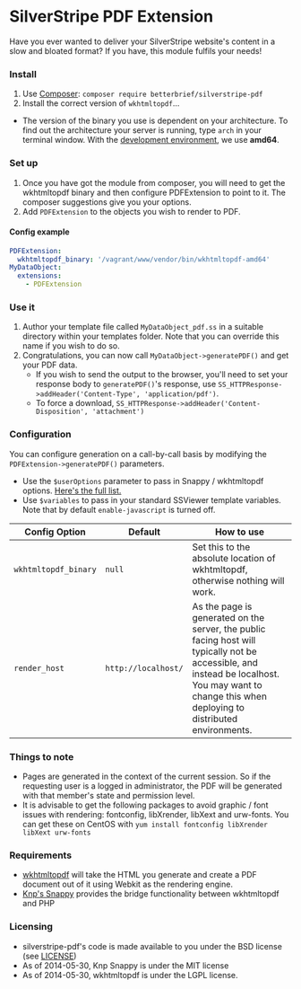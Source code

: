 SilverStripe PDF Extension
================

Have you ever wanted to deliver your SilverStripe website's content in a slow and bloated format? If you have, this module fulfils your needs!

### Install
1. Use [Composer](http://getcomposer.org): `composer require betterbrief/silverstripe-pdf`
2. Install the correct version of `wkhtmltopdf`...
  * The version of the binary you use is dependent on your architecture. To find out the architecture your server is running, type `arch` in your terminal window. With the [development environment](https://github.com/BetterBrief/vagrant-skeleton), we use **amd64**.

### Set up
1. Once you have got the module from composer, you will need to get the wkhtmltopdf binary and then configure PDFExtension to point to it. The composer suggestions give you your options.
2. Add `PDFExtension` to the objects you wish to render to PDF.

#### Config example
```yaml
PDFExtension:
  wkhtmltopdf_binary: '/vagrant/www/vendor/bin/wkhtmltopdf-amd64'
MyDataObject:
  extensions:
    - PDFExtension
```

### Use it
1. Author your template file called `MyDataObject_pdf.ss` in a suitable directory within your templates folder. Note that you can override this name if you wish to do so.
2. Congratulations, you can now call `MyDataObject->generatePDF()` and get your PDF data.
   * If you wish to send the output to the browser, you'll need to set your response body to `generatePDF()`'s response, use `SS_HTTPResponse->addHeader('Content-Type', 'application/pdf')`.
   * To force a download, `SS_HTTPResponse->addHeader('Content-Disposition', 'attachment')`

### Configuration

You can configure generation on a call-by-call basis by modifying the `PDFExtension->generatePDF()` parameters.
  * Use the `$userOptions` parameter to pass in Snappy / wkhtmltopdf options. [Here's the full list.](http://wkhtmltopdf.org/usage/wkhtmltopdf.txt)
  * Use `$variables` to pass in your standard SSViewer template variables. Note that by default `enable-javascript` is turned off.

|Config Option|Default|How to use|
--------------|-------|----------|
|`wkhtmltopdf_binary`|`null`|Set this to the absolute location of wkhtmltopdf, otherwise nothing will work.|
|`render_host`|`http://localhost/`|As the page is generated on the server, the public facing host will typically not be accessible, and instead be localhost. You may want to change this when deploying to distributed environments.|

### Things to note
* Pages are generated in the context of the current session. So if the requesting user is a logged in administrator, the PDF will be generated with that member's state and permission level.
* It is advisable to get the following packages to avoid graphic / font issues with rendering: fontconfig, libXrender, libXext and urw-fonts. You can get these on CentOS with `yum install fontconfig libXrender libXext urw-fonts`

### Requirements
* [wkhtmltopdf](http://wkhtmltopdf.org/) will take the HTML you generate and create a PDF document out of it using Webkit as the rendering engine.
* [Knp's Snappy](https://github.com/KnpLabs/snappy/tree/0.2.0) provides the bridge functionality between wkhtmltopdf and PHP

### Licensing
* silverstripe-pdf's code is made available to you under the BSD license (see [LICENSE](LICENSE))
* As of 2014-05-30, Knp Snappy is under the MIT license
* As of 2014-05-30, wkhtmltopdf is under the LGPL license.
